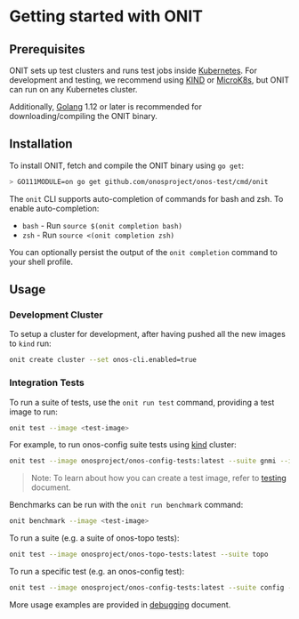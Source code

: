 # Getting started with ONIT

## Prerequisites

ONIT sets up test clusters and runs test jobs inside [Kubernetes]. For development and testing, we recommend using 
[KIND] or [MicroK8s], but ONIT can run on any Kubernetes cluster.

Additionally, [Golang] 1.12 or later is recommended for downloading/compiling the ONIT binary.

## Installation

To install ONIT, fetch and compile the ONIT binary using `go get`:

```bash
> GO111MODULE=on go get github.com/onosproject/onos-test/cmd/onit
```

The `onit` CLI supports auto-completion of commands for bash and zsh. To enable auto-completion:

* `bash` - Run `source $(onit completion bash)`
* `zsh` - Run `source <(onit completion zsh)`

You can optionally persist the output of the `onit completion` command to your shell profile.

## Usage

### Development Cluster

To setup a cluster for development, after having pushed all the new images to `kind` run:
```bash
onit create cluster --set onos-cli.enabled=true
```

### Integration Tests

To run a suite of tests, use the `onit run test` command, providing a test image to run:

```bash
onit test --image <test-image>
```

For example, to run onos-config suite tests using [kind] cluster:
```bash
onit test --image onosproject/onos-config-tests:latest --suite gnmi --image-pull-policy="Always"
```

> Note: To learn about how you can create a test image, refer to [testing](testing.md) document.
>

Benchmarks can be run with the `onit run benchmark` command:

```bash
onit benchmark --image <test-image> 
```

To run a suite (e.g. a suite of onos-topo tests): 
```bash
onit test --image onosproject/onos-topo-tests:latest --suite topo
```

To run a specific test (e.g. an onos-config test):
```bash
onit test --image onosproject/onos-config-tests:latest --suite config --test TestTransaction
```

More usage examples are provided in [debugging](debugging.md) document.

[Kubernetes]: https://kubernetes.io/
[KIND]: https://github.com/kubernetes-sigs/kind
[MicroK8s]: https://microk8s.io/
[Golang]: https://golang.org/
